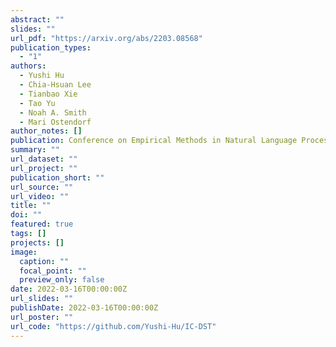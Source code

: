 ```yaml
---
abstract: ""
slides: ""
url_pdf: "https://arxiv.org/abs/2203.08568"
publication_types:
  - "1"
authors:
  - Yushi Hu
  - Chia-Hsuan Lee
  - Tianbao Xie
  - Tao Yu
  - Noah A. Smith
  - Mari Ostendorf
author_notes: []
publication: Conference on Empirical Methods in Natural Language Processing *EMNLP 2022*, Findings
summary: ""
url_dataset: ""
url_project: ""
publication_short: ""
url_source: ""
url_video: ""
title: ""
doi: ""
featured: true
tags: []
projects: []
image:
  caption: ""
  focal_point: ""
  preview_only: false
date: 2022-03-16T00:00:00Z
url_slides: ""
publishDate: 2022-03-16T00:00:00Z
url_poster: ""
url_code: "https://github.com/Yushi-Hu/IC-DST"
---
```

